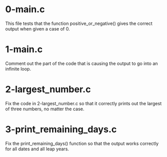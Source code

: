 # 0-main.c
This file tests that the function positive_or_negative() gives the correct output when given a case of 0.

# 1-main.c
Comment out the part of the code that is causing the output to go into an infinite loop.

# 2-largest_number.c
Fix the code in 2-largest_number.c so that it correctly prints out the largest of three numbers, no matter the case.

# 3-print_remaining_days.c
Fix the print_remaining_days() function so that the output works correctly for all dates and all leap years.
